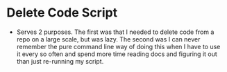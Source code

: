 # Delete Code Script
- Serves 2 purposes.
The first was that I needed to delete code from a repo on a large scale, but was lazy.
The second was I can never remember the pure command line way of doing this when I have to use it every so often and spend more time reading docs and figuring it out than just re-running my script.
